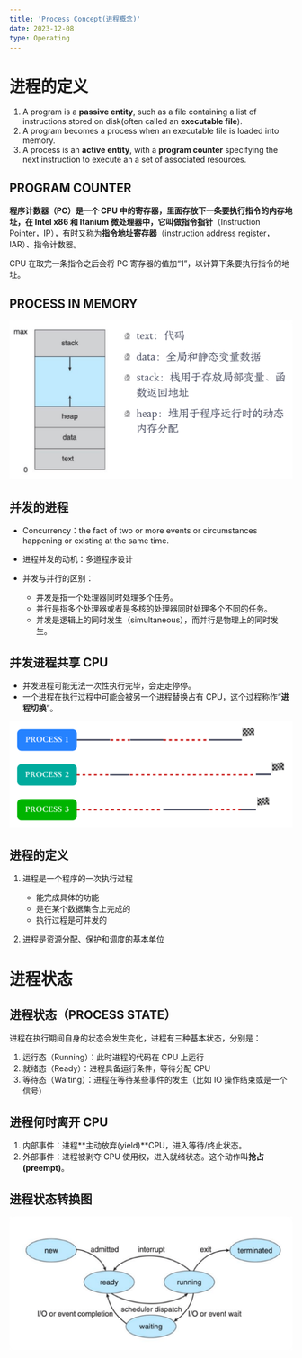 ```yaml
---
title: 'Process Concept(进程概念)'
date: 2023-12-08
type: Operating
---
```


# 进程的定义

1. A program is a **passive entity**, such as a file containing a list of instructions stored on disk(often called an **executable file**).
2. A program becomes a process when an executable file is loaded into memory.
3. A process is an **active entity**, with a **program counter** specifying the next instruction to execute an a set of associated resources.

## PROGRAM COUNTER

**程序计数器（PC）**是一个 CPU 中的寄存器，里面存放下一条要执行指令的内存地址，在 Intel x86 和 Itanium 微处理器中，它叫做**指令指针**（Instruction Pointer，IP），有时又称为**指令地址寄存器**（instruction address register，IAR）、指令计数器。

CPU 在取完一条指令之后会将 PC 寄存器的值加“1”，以计算下条要执行指令的地址。

## PROCESS IN MEMORY

![PROCESS IN MEMORY](/public/images/os/03/process-in-memory.png)

## 并发的进程

- Concurrency：the fact of two or more events or circumstances happening or existing at the same time.
- 进程并发的动机：多道程序设计

- 并发与并行的区别：
  - 并发是指一个处理器同时处理多个任务。
  - 并行是指多个处理器或者是多核的处理器同时处理多个不同的任务。
  - 并发是逻辑上的同时发生（simultaneous），而并行是物理上的同时发生。

## 并发进程共享 CPU

- 并发进程可能无法一次性执行完毕，会走走停停。
- 一个进程在执行过程中可能会被另一个进程替换占有 CPU，这个过程称作“**进程切换**”。

![并发进程共享](/public/images/os/03/process-change.png)

## 进程的定义

1. 进程是一个程序的一次执行过程

   - 能完成具体的功能
   - 是在某个数据集合上完成的
   - 执行过程是可并发的

2. 进程是资源分配、保护和调度的基本单位

# 进程状态

## 进程状态（PROCESS STATE）

进程在执行期间自身的状态会发生变化，进程有三种基本状态，分别是：

1. 运行态（Running）：此时进程的代码在 CPU 上运行
2. 就绪态（Ready）：进程具备运行条件，等待分配 CPU
3. 等待态（Waiting）：进程在等待某些事件的发生（比如 IO 操作结束或是一个信号）

## 进程何时离开 CPU

1. 内部事件：进程**主动放弃(yield)**CPU，进入等待/终止状态。
2. 外部事件：进程被剥夺 CPU 使用权，进入就绪状态。这个动作叫**抢占(preempt)**。

## 进程状态转换图

![进程状态转换](/public/images/os/03/process-state-change.png)
